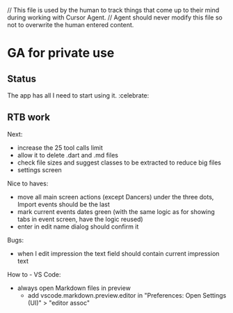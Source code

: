 // This file is used by the human to track things that come up to their mind during working with Cursor Agent.
// Agent should never modify this file so not to overwrite the human entered content.

# GA for private use

## Status
The app has all I need to start using it. :celebrate:

## RTB work
Next:
- increase the 25 tool calls limit
- allow it to delete .dart and .md files
- check file sizes and suggest classes to be extracted to reduce big files
- settings screen

Nice to haves:
- move all main screen actions (except Dancers) under the three dots, Import events should be the last
- mark current events dates green (with the same logic as for showing tabs in event screen, have the logic reused)
- enter in edit name dialog should confirm it

Bugs:
- when I edit impression the text field should contain current impression text

How to - VS Code:
- always open Markdown files in preview
  - add vscode.markdown.preview.editor in "Preferences: Open Settings (UI)" > "editor assoc"